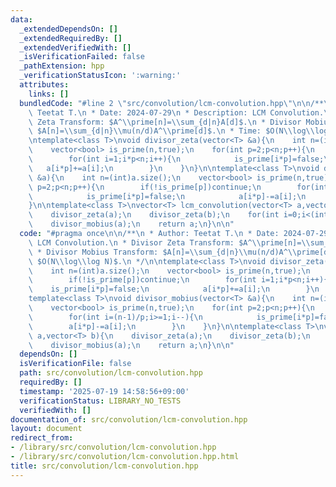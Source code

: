 ```yaml
---
data:
  _extendedDependsOn: []
  _extendedRequiredBy: []
  _extendedVerifiedWith: []
  _isVerificationFailed: false
  _pathExtension: hpp
  _verificationStatusIcon: ':warning:'
  attributes:
    links: []
  bundledCode: "#line 2 \"src/convolution/lcm-convolution.hpp\"\n\n/**\n * Author:\
    \ Teetat T.\n * Date: 2024-07-29\n * Description: LCM Convolution.\n * Divisor\
    \ Zeta Transform: $A^\\prime[n]=\\sum_{d|n}A[d]$.\n * Divisor Mobius Transform:\
    \ $A[n]=\\sum_{d|n}\\mu(n/d)A^\\prime[d]$.\n * Time: $O(N\\log\\log N)$.\n */\n\
    \ntemplate<class T>\nvoid divisor_zeta(vector<T> &a){\n    int n=(int)a.size();\n\
    \    vector<bool> is_prime(n,true);\n    for(int p=2;p<n;p++){\n        if(!is_prime[p])continue;\n\
    \        for(int i=1;i*p<n;i++){\n            is_prime[i*p]=false;\n         \
    \   a[i*p]+=a[i];\n        }\n    }\n}\n\ntemplate<class T>\nvoid divisor_mobius(vector<T>\
    \ &a){\n    int n=(int)a.size();\n    vector<bool> is_prime(n,true);\n    for(int\
    \ p=2;p<n;p++){\n        if(!is_prime[p])continue;\n        for(int i=(n-1)/p;i>=1;i--){\n\
    \            is_prime[i*p]=false;\n            a[i*p]-=a[i];\n        }\n    }\n\
    }\n\ntemplate<class T>\nvector<T> lcm_convolution(vector<T> a,vector<T> b){\n\
    \    divisor_zeta(a);\n    divisor_zeta(b);\n    for(int i=0;i<(int)a.size();i++)a[i]*=b[i];\n\
    \    divisor_mobius(a);\n    return a;\n}\n\n"
  code: "#pragma once\n\n/**\n * Author: Teetat T.\n * Date: 2024-07-29\n * Description:\
    \ LCM Convolution.\n * Divisor Zeta Transform: $A^\\prime[n]=\\sum_{d|n}A[d]$.\n\
    \ * Divisor Mobius Transform: $A[n]=\\sum_{d|n}\\mu(n/d)A^\\prime[d]$.\n * Time:\
    \ $O(N\\log\\log N)$.\n */\n\ntemplate<class T>\nvoid divisor_zeta(vector<T> &a){\n\
    \    int n=(int)a.size();\n    vector<bool> is_prime(n,true);\n    for(int p=2;p<n;p++){\n\
    \        if(!is_prime[p])continue;\n        for(int i=1;i*p<n;i++){\n        \
    \    is_prime[i*p]=false;\n            a[i*p]+=a[i];\n        }\n    }\n}\n\n\
    template<class T>\nvoid divisor_mobius(vector<T> &a){\n    int n=(int)a.size();\n\
    \    vector<bool> is_prime(n,true);\n    for(int p=2;p<n;p++){\n        if(!is_prime[p])continue;\n\
    \        for(int i=(n-1)/p;i>=1;i--){\n            is_prime[i*p]=false;\n    \
    \        a[i*p]-=a[i];\n        }\n    }\n}\n\ntemplate<class T>\nvector<T> lcm_convolution(vector<T>\
    \ a,vector<T> b){\n    divisor_zeta(a);\n    divisor_zeta(b);\n    for(int i=0;i<(int)a.size();i++)a[i]*=b[i];\n\
    \    divisor_mobius(a);\n    return a;\n}\n\n"
  dependsOn: []
  isVerificationFile: false
  path: src/convolution/lcm-convolution.hpp
  requiredBy: []
  timestamp: '2025-07-19 14:58:56+09:00'
  verificationStatus: LIBRARY_NO_TESTS
  verifiedWith: []
documentation_of: src/convolution/lcm-convolution.hpp
layout: document
redirect_from:
- /library/src/convolution/lcm-convolution.hpp
- /library/src/convolution/lcm-convolution.hpp.html
title: src/convolution/lcm-convolution.hpp
---
```

